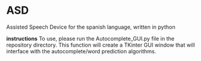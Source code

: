 # ASD
Assisted Speech Device for the spanish language, written in python

**instructions**
To use, please run the Autocomplete_GUI.py file in the repository directory. This function will create a TKinter GUI window that will interface with the autocomplete/word prediction algorithms.
